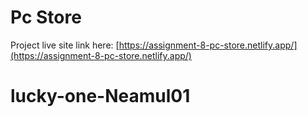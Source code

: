 # Pc Store



Project live site link here: [https://assignment-8-pc-store.netlify.app/](https://assignment-8-pc-store.netlify.app/)



# lucky-one-Neamul01
